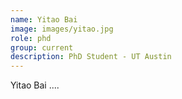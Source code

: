 ```yaml
---
name: Yitao Bai
image: images/yitao.jpg
role: phd
group: current
description: PhD Student - UT Austin
---
```


Yitao Bai ....
